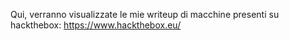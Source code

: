 Qui, verranno visualizzate le mie writeup di macchine presenti su hackthebox: https://www.hackthebox.eu/
